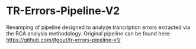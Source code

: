 # TR-Errors-Pipeline-V2
Revamping of pipeline designed to analyze trancription errors extracted via the RCA analysis methodology. Original pipeline can be found here: https://github.com/jfgout/tr-errors-pipeline-v1/
